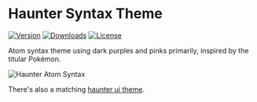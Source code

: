 # Haunter Syntax Theme

[![Version](https://img.shields.io/apm/v/haunter-syntax.svg)](https://atom.io/packages/haunter-syntax)
[![Downloads](https://img.shields.io/apm/dm/haunter-syntax.svg)](https://atom.io/packages/haunter-syntax)
[![License](https://img.shields.io/apm/l/haunter-syntax.svg)](https://github.com/haunterio/haunter-atom-syntax/blob/master/LICENSE.md)

Atom syntax theme using dark purples and pinks primarily, inspired by
the titular Pokémon.

![Haunter Atom Syntax](https://cloud.githubusercontent.com/assets/2191604/5403235/40edae62-8159-11e4-861f-0d375daaeb0e.png)

There's also a matching [haunter ui theme](https://github.com/haunterio/haunter-atom-ui).
